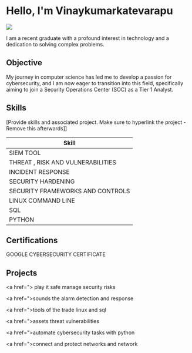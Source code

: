 # Hello, I'm Vinaykumarkatevarapu
<a href="https://linkedin.com/in/
vinay-kumar-katevarapu"><img src="https://img.shields.io/badge/-LinkedIn-0072b1?&style=for-the-badge&logo=linkedin&logoColor=white" /></a>


I am a recent graduate with a profound interest in technology and a dedication to solving complex problems.

## Objective

My journey in computer science has led me to develop a passion for cybersecurity, and I am now eager to transition into this field, specifically aiming to join a Security Operations Center (SOC) as a Tier 1 Analyst.

## Skills
[Provide skills and associated project. Make sure to hyperlink the project - Remove this afterwards]]

| Skill                                         |
|-----------------------------------------------|
| SIEM TOOL       |
| THREAT , RISK AND VULNERABILITIES |
| INCIDENT RESPONSE         |
| SECURITY HARDENING       | 
| SECURITY FRAMEWORKS AND CONTROLS                 |
| LINUX COMMAND LINE | 
| SQL  |
| PYTHON |

## Certifications

GOOGLE CYBERSECURITY CERTIFICATE

## Projects
<a href="> play it safe manage security risks</a>

<a href=">sounds the alarm detection and response</a>

<a href=">tools of the trade linux and sql</a>

<a href=">assets threat vulnerabilities</a>

<a href=">automate cybersecurity tasks with python</a>

<a href=">connect and protect networks and network</a>
<!--
**vinaykumarkatevarapu/vinaykumarkatevarapu** is a ✨ _special_ ✨ repository because its `README.md` (this file) appears on your GitHub profile.

Here are some ideas to get you started:

- 🔭 I’m currently working on ...
- 🌱 I’m currently learning ...
- 👯 I’m looking to collaborate on ...
- 🤔 I’m looking for help with ...
- 💬 Ask me about ...
- 📫 How to reach me: ...
- 😄 Pronouns: ...
- ⚡ Fun fact: ...
-->
